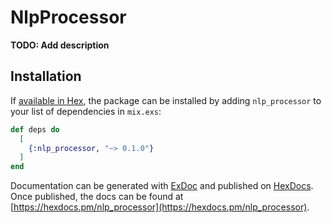 # NlpProcessor

**TODO: Add description**

## Installation

If [available in Hex](https://hex.pm/docs/publish), the package can be installed
by adding `nlp_processor` to your list of dependencies in `mix.exs`:

```elixir
def deps do
  [
    {:nlp_processor, "~> 0.1.0"}
  ]
end
```

Documentation can be generated with [ExDoc](https://github.com/elixir-lang/ex_doc)
and published on [HexDocs](https://hexdocs.pm). Once published, the docs can
be found at [https://hexdocs.pm/nlp_processor](https://hexdocs.pm/nlp_processor).

